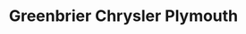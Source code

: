 ---
title: "Greenbrier Chrysler Plymouth"
url: /chesapeake/greenbrier-chrysler-plymouth/
shop: Autohaus
---